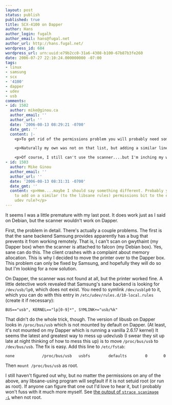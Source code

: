 ```yaml
---
layout: post
status: publish
published: true
title: SCX-4100 on Dapper
author: Hans
author_login: fugalh
author_email: hans@fugal.net
author_url: http://hans.fugal.net/
wordpress_id: 684
wordpress_url: urn:uuid:e79b2cc0-31a6-4308-b100-67b87b3fe260
date: 2006-07-27 22:10:24.000000000 -07:00
tags:
- linux
- samsung
- scx
- '4100'
- dapper
- udev
- usb
comments:
- id: 1502
  author: mike@ginou.ca
  author_email: ''
  author_url: ''
  date: '2006-08-13 08:29:21 -0700'
  date_gmt: ''
  content: |-
    <p>To get rid of the permissions problem you will probably need some more udev wizardry. My dapper install constains /etc/udev/rules.d/45-libsane.rules which contain permission setting rules for a whole lot of scanners. </p>

    <p>Naturally my own was not on that list, but adding a similar line (using the info from lsusb) and making sure that the user account was is the scanner group fixed up the permissions problem.</p>

    <p>Of course, I still can't use the scanner....but I'm inching my way closer.</p>
- id: 1503
  author: Mike Ginou
  author_email: ''
  author_url: ''
  date: '2006-08-13 08:31:31 -0700'
  date_gmt: ''
  content: <p>Hmm....maybe I should say something different. Probably you just need
    to add on a similar (to the libsane rules) permissions bit to the end of your
    udev rule?</p>
---
```

<p>It seems I was a little premature with my last post. It does work just as I
said on Debian, but the scanner wouldn't work on Dapper.</p>

<p>First, the problem in detail. There's actually a couple problems. The first is
that the sane backend Samsung provides apparently has a bug that prevents it
from working remotely. That is, I can't scan on gwythaint (my Dapper box) when
the scanner is attached to falcon (my Debian box). Yes, sane can do this. The
client crashes with a complaint about memory allocation. This is why I decided
to move the printer over to the Dapper box. This problem can only be fixed by
Samsung, and hopefully they will do so but I'm looking for a now solution.</p>

<p>On Dapper, the scanner was not found at all, but the printer worked fine. A
little detective work revealed that Samsung's sane backend is looking for
<code>/dev/usb/lp0</code>, which does not exist. You need to symlink <code>/dev/usblp0</code> to it,
which you can do with this entry in <code>/etc/udev/rules.d/10-local.rules</code> (create
it if necessary):</p>

<pre><code>BUS=="usb", KERNEL=="lp[0-9]*", SYMLINK+="usb/%k"
</code></pre>

<p>That didn't do the whole trick, though. The version of libusb on Dapper looks
in <code>/proc/bus/usb</code> which is not mounted by default on Dapper. (At least, it's
not mounted on my Dapper which is running a vanilla 2.6.17 kernel) It seems the
latest and greatest way to mess up udev/usb (I swear they sit up late at night
thinking of how to mess this up) is to move <code>/proc/bus/usb</code> to <code>/dev/bus/usb</code>.
The fix is easy. Add this line to <code>/etc/fstab</code>:</p>

<pre><code>none            /proc/bus/usb   usbfs        defaults        0       0
</code></pre>

<p>Then <code>mount /proc/bus/usb</code> as root.</p>

<p>I still haven't figured out why, but no matter the permissions on any of the
above, any libsane-using program will segfault if it is not setuid root (or run
as root). If anyone can figure that one out I'd love to hear it, but I probably
won't fuss with it much more myself. See <a href="http://hans.fugal.net/tmp/scanimage.strace.txt">the output of <code>strace scanimage
-L</code></a> when not root.</p>
